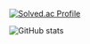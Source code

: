 [![Solved.ac Profile](http://mazassumnida.wtf/api/v2/generate_badge?boj=raineunbi)](https://solved.ac/raineunbi/)

![GitHub stats](https://github-readme-stats.vercel.app/api?username=silverrain27&show_icons=true&theme=radical)
